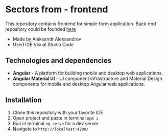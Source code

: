 # Sectors from - frontend

This repository contains frontend for simple form application.
Back-end repository could be founded [here](https://github.com/alekal1/sectors-back)
* Made by Aleksandr Aleksandrov
* Used IDE Visual Studio Code

## Technologies and dependencies

  * **Angular** - A platform for building mobile and desktop web applications.
  * **Angular Material UI** - UI component infrastructure and Material Design components for mobile and desktop Angular web applications.

## Installation

1. Clone this repository with your favorite IDE
2. Open project and paste in terminal `npm i`
3. Run in terminal `ng serve` for a dev server
4. Navigate to `http://localhost:4200/`

